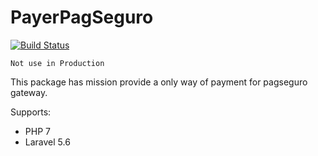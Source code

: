 PayerPagSeguro
==============

[![Build Status](https://travis-ci.org/AdminWeb/PayerPagSeguro.svg?branch=master)](https://travis-ci.org/AdminWeb/PayerPagSeguro)

```Not use in Production```

This package has mission provide a only way of payment for pagseguro gateway.

Supports:

   * PHP 7
   * Laravel 5.6
